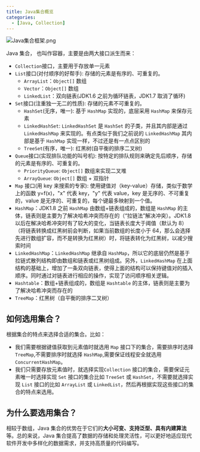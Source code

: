 ```yaml
---
title: Java集合概览
categories:
  - [Java, Collection]
---
```


![Java集合框架.png](https://s2.loli.net/2023/09/18/NSXU8CnfhvgZopd.png)

Java 集合， 也叫作容器，主要是由两大接口派生而来：

-  `Collection`接口，主要用于存放单一元素
  - `List`接口(对付顺序的好帮手): 存储的元素是有序的、可重复的。
    - `ArrayList`：`Object[]` 数组
    - `Vector`：`Object[]` 数组
    - `LinkedList`：双向链表(JDK1.6 之前为循环链表，JDK1.7 取消了循环)
  - `Set`接口(注重独一无二的性质): 存储的元素不可重复的。
    - `HashSet`(无序，唯一): 基于 `HashMap` 实现的，底层采用 `HashMap` 来保存元素
    - `LinkedHashSet`: `LinkedHashSet` 是 `HashSet` 的子类，并且其内部是通过 `LinkedHashMap` 来实现的。有点类似于我们之前说的 `LinkedHashMap` 其内部是基于 `HashMap` 实现一样，不过还是有一点点区别的
    - `TreeSet`(有序，唯一): 红黑树(自平衡的排序二叉树)
  - `Queue`接口(实现排队功能的叫号机): 按特定的排队规则来确定先后顺序，存储的元素是有序的、可重复的。
    - `PriorityQueue`: `Object[]` 数组来实现二叉堆
    - `ArrayQueue`: `Object[]` 数组 + 双指针
-  `Map` 接口(用 key 来搜索的专家): 使用键值对（key-value）存储，类似于数学上的函数 y=f(x)，"x" 代表 key，"y" 代表 value，key 是无序的、不可重复的，value 是无序的、可重复的，每个键最多映射到一个值。
  - `HashMap`：JDK1.8 之前 `HashMap` 由数组+链表组成的，数组是 `HashMap` 的主体，链表则是主要为了解决哈希冲突而存在的（“拉链法”解决冲突）。JDK1.8 以后在解决哈希冲突时有了较大的变化，当链表长度大于阈值（默认为 8）（将链表转换成红黑树前会判断，如果当前数组的长度小于 64，那么会选择先进行数组扩容，而不是转换为红黑树）时，将链表转化为红黑树，以减少搜索时间
  - `LinkedHashMap`：`LinkedHashMap` 继承自 `HashMap`，所以它的底层仍然是基于拉链式散列结构即由数组和链表或红黑树组成。另外，`LinkedHashMap` 在上面结构的基础上，增加了一条双向链表，使得上面的结构可以保持键值对的插入顺序。同时通过对链表进行相应的操作，实现了访问顺序相关逻辑。
  - `Hashtable`：数组+链表组成的，数组是 `Hashtable` 的主体，链表则是主要为了解决哈希冲突而存在的
  - `TreeMap`：红黑树（自平衡的排序二叉树）

## 如何选用集合？

根据集合的特点来选择合适的集合。比如：

- 我们需要根据键值获取到元素值时就选用 `Map` 接口下的集合，需要排序时选择 `TreeMap`,不需要排序时就选择 `HashMap`,需要保证线程安全就选用 `ConcurrentHashMap`。
- 我们只需要存放元素值时，就选择实现`Collection` 接口的集合，需要保证元素唯一时选择实现 `Set` 接口的集合比如 `TreeSet` 或 `HashSet`，不需要就选择实现 `List` 接口的比如 `ArrayList` 或 `LinkedList`，然后再根据实现这些接口的集合的特点来选用。

## 为什么要选用集合？

相较于数组，Java 集合的优势在于它们的**大小可变、支持泛型、具有内建算法**等。总的来说，Java 集合提高了数据的存储和处理灵活性，可以更好地适应现代软件开发中多样化的数据需求，并支持高质量的代码编写。